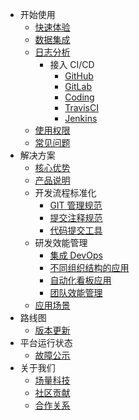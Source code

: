 - 开始使用
    - [快速体验](guide.md)
    - [数据集成](intergration/guide.md)
    - [日志分析](project.md)
      - 接入 CI/CD
          - [GitHub](intergration/github.md)
          - [GitLab](intergration/gitlab.md)
          - [Coding](intergration/coding.md)
          - [TravisCI](intergration/travis.md)
          - [Jenkins](intergration/jenkins.md)
    - [使用权限](permission.md)
    - [常见问题](faq.md)
- 解决方案
    - [核心优势](advantage.md)
    - [产品说明](introduction.md)
    - 开发流程标准化
        - [GIT 管理规范](flow.md)
        - [提交注释规范](commit-comment.md)
        - [代码提交工具](commits.md)
    - 研发效能管理
        - [集成 DevOps](dem/devops.md)
        - [不同组织结构的应用](dem/structure.md)
        - [自动化看板应用](dem/kanban.md)
        - [团队效能管理](dem/team.md)
    - [应用场景](usage.md)
- 路线图
    - [版本更新](updates.md)
- 平台运行状态
    - [故障公示](maintenance/failure.md)
- 关于我们
    - [场量科技](fieldtech.md)
    - [社区贡献](community.md)
    - [合作关系](partners.md)
